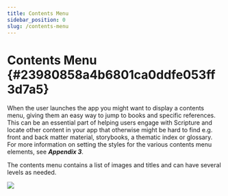 ```yaml
---
title: Contents Menu
sidebar_position: 0
slug: /contents-menu
---
```


# Contents Menu {#23980858a4b6801ca0ddfe053ff3d7a5}

When the user launches the app you might want to display a contents menu, giving them an easy way to jump to books and specific references. This can be an essential part of helping users engage with Scripture and locate other content in your app that otherwise might be hard to find e.g. front and back matter material, storybooks, a thematic index or glossary. For more information on setting the styles for the various contents menu elements, see _**Appendix 3**_.

The contents menu contains a list of images and titles and can have several levels as needed.

![](/notion_imgs/contents-menu.23980858-a4b6-8085-9714-ca66c21974da.png)


